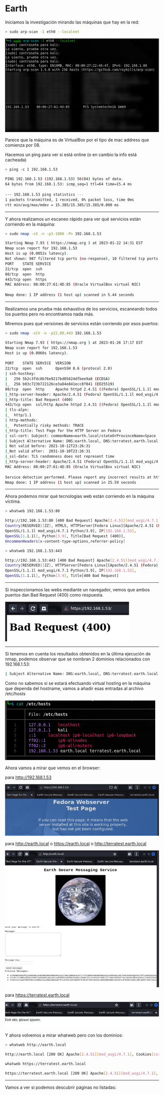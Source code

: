 # Earth

Iniciamos la investigación mirando las máquinas que hay en la red:

```bash
> sudo arp-scan -I eth0 --localnet
```

![arp-scan.png](arp-scan.png)

Parece que la máquina es de VirtualBox por el tipo de mac address que comienza por 08.

Hacemos un ping para ver si está online (o en cambio la info está cacheada)

```bash
> ping -c 1 192.168.1.53
```

```bash
PING 192.168.1.53 (192.168.1.53) 56(84) bytes of data.
64 bytes from 192.168.1.53: icmp_seq=1 ttl=64 time=15.4 ms

--- 192.168.1.53 ping statistics ---
1 packets transmitted, 1 received, 0% packet loss, time 0ms
rtt min/avg/max/mdev = 15.385/15.385/15.385/0.000 ms
```
-------------------------------------------------------------------------------
Y ahora realizamos un escaneo rápido para ver qué servicios están corriendo en la máquina:

```bash
> sudo nmap -sS -n -p1-1000 -Pn 192.168.1.53 
```

```bash
Starting Nmap 7.93 ( https://nmap.org ) at 2023-01-22 14:31 EST
Nmap scan report for 192.168.1.53
Host is up (0.0052s latency).
Not shown: 987 filtered tcp ports (no-response), 10 filtered tcp ports (admin-prohibited)
PORT    STATE SERVICE
22/tcp  open  ssh
80/tcp  open  http
443/tcp open  https
MAC Address: 08:00:27:61:4D:85 (Oracle VirtualBox virtual NIC)

Nmap done: 1 IP address (1 host up) scanned in 5.44 seconds
```

-------------------------------------------------------------------------------
 
Realizamos una prueba más exhaustiva de los servicios, escaneando todos los puertos pero no encontramos nada más.

Miremos pues qué versiones de servicios están corriendo por esos puertos:

```bash
> sudo nmap -sCV -n -p22,80,443 192.168.1.53
```

```bash
Starting Nmap 7.93 ( https://nmap.org ) at 2023-01-26 17:17 EST
Nmap scan report for 192.168.1.53
Host is up (0.0060s latency).

PORT    STATE SERVICE  VERSION
22/tcp  open  ssh      OpenSSH 8.6 (protocol 2.0)
| ssh-hostkey: 
|   256 5b2c3fdc8b76e9217bd05624dfbee9a8 (ECDSA)
|_  256 b03c723b722126ce3a84e841ecc8f841 (ED25519)
80/tcp  open  http     Apache httpd 2.4.51 ((Fedora) OpenSSL/1.1.1l mod_wsgi/4.7.1 Python/3.9)
|_http-server-header: Apache/2.4.51 (Fedora) OpenSSL/1.1.1l mod_wsgi/4.7.1 Python/3.9
|_http-title: Bad Request (400)
443/tcp open  ssl/http Apache httpd 2.4.51 ((Fedora) OpenSSL/1.1.1l mod_wsgi/4.7.1 Python/3.9)
| tls-alpn: 
|_  http/1.1
| http-methods: 
|_  Potentially risky methods: TRACE
|_http-title: Test Page for the HTTP Server on Fedora
| ssl-cert: Subject: commonName=earth.local/stateOrProvinceName=Space
| Subject Alternative Name: DNS:earth.local, DNS:terratest.earth.local
| Not valid before: 2021-10-12T23:26:31
|_Not valid after:  2031-10-10T23:26:31
|_ssl-date: TLS randomness does not represent time
|_http-server-header: Apache/2.4.51 (Fedora) OpenSSL/1.1.1l mod_wsgi/4.7.1 Python/3.9
MAC Address: 08:00:27:61:4D:85 (Oracle VirtualBox virtual NIC)

Service detection performed. Please report any incorrect results at https://nmap.org/submit/ .
Nmap done: 1 IP address (1 host up) scanned in 25.59 seconds
```

-------------------------------------------------------------------------------

Ahora podemos mirar qué tecnologías web están corriendo en la máquina víctima.

```bash
> whatweb 192.168.1.53:80                                     
```

```bash
http://192.168.1.53:80 [400 Bad Request] Apache[2.4.51][mod_wsgi/4.7.1], 
Country[RESERVED][ZZ], HTML5, HTTPServer[Fedora Linux][Apache/2.4.51 (Fedora) 
OpenSSL/1.1.1l mod_wsgi/4.7.1 Python/3.9], IP[192.168.1.53],
OpenSSL[1.1.1l], Python[3.9], Title[Bad Request (400)], 
UncommonHeaders[x-content-type-options,referrer-policy]
```

```bash
> whatweb 192.168.1.53:443
```

```bash
http://192.168.1.53:443 [400 Bad Request] Apache[2.4.51][mod_wsgi/4.7.1],
Country[RESERVED][ZZ], HTTPServer[Fedora Linux][Apache/2.4.51 (Fedora)
OpenSSL/1.1.1l mod_wsgi/4.7.1 Python/3.9], IP[192.168.1.53],
OpenSSL[1.1.1l], Python[3.9], Title[400 Bad Request]
```

-------------------------------------------------------------------------------

Si inspeccionamos las webs mediante un navegador, vemos que ambos puertos dan Bad Request (400) como respuesta.

![bad-request.png](bad-request.png)

-------------------------------------------------------------------------------

Si tenemos en cuenta los resultados obtenidos en la última ejecución de nmap, podemos observar que se nombran 2 dominios relacionados con 192.168.1.53:

```bash
| Subject Alternative Name: DNS:earth.local, DNS:terratest.earth.local
```

Como no sabemos si se estará efectuando virtual hosting en la máquina que dependa del hostname, vamos a añadir esas entradas al archivo /etc/hosts

![etc_hosts.png](etc_hosts.png)

Ahora vamos a mirar que vemos en el browser:


para http://192.168.1.53

![http_192_168_1_53.png](http_192_168_1_53.png)

para http://earth.local o https://earth.local o http://terratest.earth.local

![http_earth_local.png](http_earth_local.png)

para https://terratest.earth.local

![https_terratest_earth_local.png](https_terratest_earth_local.png)

Y ahora volvemos a mirar whatweb pero con los dominios:

```bash
> whatweb http://earth.local                         
```

```bash
http://earth.local [200 OK] Apache[2.4.51][mod_wsgi/4.7.1], Cookies[csrftoken], Country[RESERVED][ZZ], Django, HTML5, HTTPServer[Fedora Linux][Apache/2.4.51 (Fedora) OpenSSL/1.1.1l mod_wsgi/4.7.1 Python/3.9], IP[192.168.1.53], OpenSSL[1.1.1l], Python[3.9], Title[Earth Secure Messaging], UncommonHeaders[x-content-type-options,referrer-policy], X-Frame-Options[DENY]
```

```bash
whatweb https://terratest.earth.local
```

```bash
https://terratest.earth.local [200 OK] Apache[2.4.51][mod_wsgi/4.7.1], Country[RESERVED][ZZ], HTTPServer[Fedora Linux][Apache/2.4.51 (Fedora) OpenSSL/1.1.1l mod_wsgi/4.7.1 Python/3.9], IP[192.168.1.53], OpenSSL[1.1.1l], Python[3.9]
```                                                        
-------------------------------------------------------------------------------

Vamos a ver si podemos descubrir páginas no listadas:

